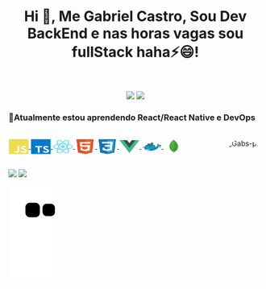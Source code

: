 <h1 align="center">Hi 👋, Me Gabriel Castro, Sou Dev BackEnd e nas horas vagas sou fullStack haha⚡😄!</h1>
<br>

<p align = "center">
  <img src = "https://github-readme-stats.vercel.app/api?username=vgabrielcastro&show_icons=true&theme=dark" width = 400>
  <img height="155" src="https://github-readme-stats.vercel.app/api/top-langs/?username=VGabrielCastro&layout=compact&langs_count=7&theme=dark"/>
  <h3>🌱Atualmente estou aprendendo React/React Native e DevOps</h3>
 </p>

<div align="center">
  <a href="https://github.com/vgabrielcastro">
  
  
</div>
<div style="display: inline_block"><br>
  <img align="center" alt="Gabs-Js" height="30" width="40" src="https://raw.githubusercontent.com/devicons/devicon/master/icons/javascript/javascript-plain.svg">
  <img align="center" alt="Gabs-Ts" height="30" width="40" src="https://raw.githubusercontent.com/devicons/devicon/master/icons/typescript/typescript-plain.svg">
  <img align="center" alt="Gabs-React" height="30" width="40" src="https://raw.githubusercontent.com/devicons/devicon/master/icons/react/react-original.svg">
  <img align="center" alt="Gabs-HTML" height="30" width="40" src="https://raw.githubusercontent.com/devicons/devicon/master/icons/html5/html5-original.svg">
  <img align="center" alt="Gabs-CSS" height="30" width="40" src="https://raw.githubusercontent.com/devicons/devicon/master/icons/css3/css3-original.svg">
  <img align="center" alt="Gabs-VueJs" height="30" width="40" src="https://raw.githubusercontent.com/devicons/devicon/master/icons/vuejs/vuejs-original.svg">
  <img align="center" alt="Gabs-Docker" height="30" width="40" src="https://raw.githubusercontent.com/devicons/devicon/master/icons/docker/docker-original.svg">
  <img align="center" alt="Gabs-MongoDB" height="30" width="40" src="https://raw.githubusercontent.com/devicons/devicon/master/icons/mongodb/mongodb-original.svg">
  <img align="right" alt="Gabs-pic" height="150" style="border-radius:50px;" src="https://share-cdn.picrew.me/shareImg/org/202201/663172_u31QpOlv.png">
</div>
  
</div>
  
  ##
 
<div>
  
  <a href = "mailto:vini.gabriell@outlook.com"><img src="https://img.shields.io/badge/-Microsoft_Outlook-%23333?style=for-the-badge&logo=Microsoft_Outlook&logoColor=white" target="_blank"></a>
  <a href="https://www.linkedin.com/in/vini-gabriel-castro" target="_blank"><img src="https://img.shields.io/badge/-LinkedIn-%230077B5?style=for-the-badge&logo=linkedin&logoColor=white" target="_blank"></a> 
 
  ![Snake animation](https://github.com/VGabrielCastro/VGabrielCastro/blob/output/github-contribution-grid-snake.svg)
 
</div>
